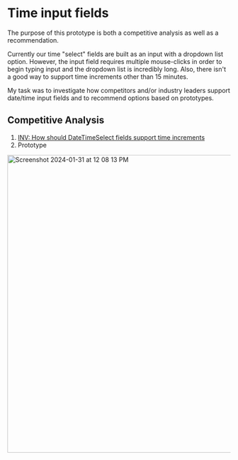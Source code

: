 # Time input fields
The purpose of this prototype is both a competitive analysis as well as a recommendation. 

Currently our time "select" fields are built as an input with a dropdown list option. However, the input field requires multiple mouse-clicks in order to begin typing input and the dropdown list is incredibly long. Also, there isn't a good way to support time increments other than 15 minutes.

My task was to investigate how competitors and/or industry leaders support date/time input fields and to recommend options based on prototypes.

## Competitive Analysis
1. [INV: How should DateTimeSelect fields support time increments](https://github.com/joshharrison626/prototypes/blob/main/Time%20input%20fields/INV_%20How%20should%20DateTimeSelect%20support%20time%20increments.docx)
2. Prototype
  <img width="671" alt="Screenshot 2024-01-31 at 12 08 13 PM" src="https://github.com/joshharrison626/prototypes/assets/14062743/c50c3cf2-22e2-49f0-9e6c-699c638dda70">
